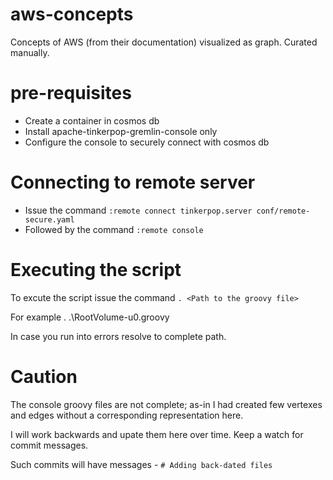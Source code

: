 # aws-concepts

Concepts of AWS (from their documentation) visualized as graph. Curated manually.

# pre-requisites

 * Create a container in cosmos db
 * Install apache-tinkerpop-gremlin-console only
 * Configure the console to securely connect with cosmos db
 
# Connecting to remote server

 * Issue the command `:remote connect tinkerpop.server conf/remote-secure.yaml`
 * Followed by the command `:remote console`

# Executing the script

To excute the script issue the command `. <Path to the groovy file>`

For example
. .\RootVolume-u0.groovy

In case you run into errors resolve to complete path.

# Caution

The console groovy files are not complete; as-in I had created few vertexes and edges without a corresponding representation here.

I will work backwards and upate them here over time. Keep a watch for commit messages.

Such commits will have messages - `# Adding back-dated files`